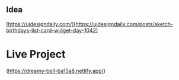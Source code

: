 ## Idea

[https://uidesigndaily.com/](https://uidesigndaily.com/posts/sketch-birthdays-list-card-widget-day-1042)

# Live Project 

(https://dreamy-bell-ba15a8.netlify.app/)
